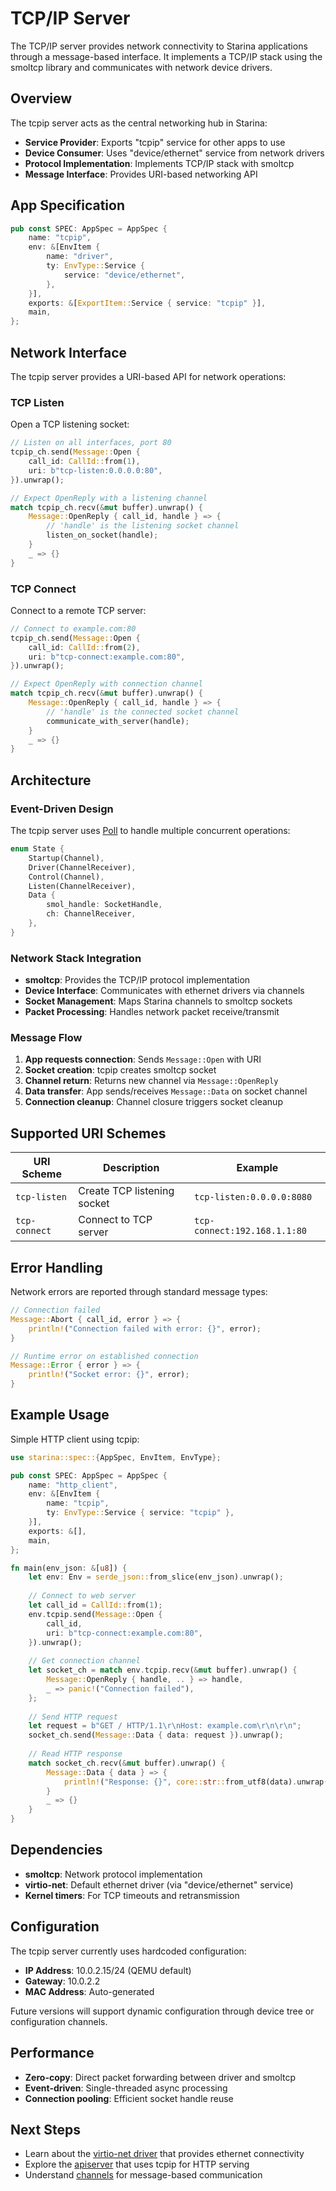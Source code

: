 # TCP/IP Server

The TCP/IP server provides network connectivity to Starina applications through a message-based interface. It implements a TCP/IP stack using the smoltcp library and communicates with network device drivers.

## Overview

The tcpip server acts as the central networking hub in Starina:

- **Service Provider**: Exports "tcpip" service for other apps to use
- **Device Consumer**: Uses "device/ethernet" service from network drivers  
- **Protocol Implementation**: Implements TCP/IP stack with smoltcp
- **Message Interface**: Provides URI-based networking API

## App Specification

```rust
pub const SPEC: AppSpec = AppSpec {
    name: "tcpip",
    env: &[EnvItem {
        name: "driver",
        ty: EnvType::Service {
            service: "device/ethernet",
        },
    }],
    exports: &[ExportItem::Service { service: "tcpip" }],
    main,
};
```

## Network Interface

The tcpip server provides a URI-based API for network operations:

### TCP Listen

Open a TCP listening socket:

```rust
// Listen on all interfaces, port 80
tcpip_ch.send(Message::Open {
    call_id: CallId::from(1),
    uri: b"tcp-listen:0.0.0.0:80",
}).unwrap();

// Expect OpenReply with a listening channel
match tcpip_ch.recv(&mut buffer).unwrap() {
    Message::OpenReply { call_id, handle } => {
        // 'handle' is the listening socket channel
        listen_on_socket(handle);
    }
    _ => {}
}
```

### TCP Connect

Connect to a remote TCP server:

```rust
// Connect to example.com:80
tcpip_ch.send(Message::Open {
    call_id: CallId::from(2), 
    uri: b"tcp-connect:example.com:80",
}).unwrap();

// Expect OpenReply with connection channel
match tcpip_ch.recv(&mut buffer).unwrap() {
    Message::OpenReply { call_id, handle } => {
        // 'handle' is the connected socket channel
        communicate_with_server(handle);
    }
    _ => {}
}
```

## Architecture

### Event-Driven Design

The tcpip server uses [Poll](/concepts/poll) to handle multiple concurrent operations:

```rust
enum State {
    Startup(Channel),
    Driver(ChannelReceiver),
    Control(Channel),
    Listen(ChannelReceiver),
    Data {
        smol_handle: SocketHandle,
        ch: ChannelReceiver,
    },
}
```

### Network Stack Integration

- **smoltcp**: Provides the TCP/IP protocol implementation
- **Device Interface**: Communicates with ethernet drivers via channels
- **Socket Management**: Maps Starina channels to smoltcp sockets
- **Packet Processing**: Handles network packet receive/transmit

### Message Flow

1. **App requests connection**: Sends `Message::Open` with URI
2. **Socket creation**: tcpip creates smoltcp socket  
3. **Channel return**: Returns new channel via `Message::OpenReply`
4. **Data transfer**: App sends/receives `Message::Data` on socket channel
5. **Connection cleanup**: Channel closure triggers socket cleanup

## Supported URI Schemes

| URI Scheme | Description | Example |
|------------|-------------|---------|
| `tcp-listen` | Create TCP listening socket | `tcp-listen:0.0.0.0:8080` |
| `tcp-connect` | Connect to TCP server | `tcp-connect:192.168.1.1:80` |

## Error Handling

Network errors are reported through standard message types:

```rust
// Connection failed
Message::Abort { call_id, error } => {
    println!("Connection failed with error: {}", error);
}

// Runtime error on established connection  
Message::Error { error } => {
    println!("Socket error: {}", error);
}
```

## Example Usage

Simple HTTP client using tcpip:

```rust
use starina::spec::{AppSpec, EnvItem, EnvType};

pub const SPEC: AppSpec = AppSpec {
    name: "http_client",
    env: &[EnvItem {
        name: "tcpip",
        ty: EnvType::Service { service: "tcpip" },
    }],
    exports: &[],
    main,
};

fn main(env_json: &[u8]) {
    let env: Env = serde_json::from_slice(env_json).unwrap();
    
    // Connect to web server
    let call_id = CallId::from(1);
    env.tcpip.send(Message::Open {
        call_id,
        uri: b"tcp-connect:example.com:80",
    }).unwrap();
    
    // Get connection channel
    let socket_ch = match env.tcpip.recv(&mut buffer).unwrap() {
        Message::OpenReply { handle, .. } => handle,
        _ => panic!("Connection failed"),
    };
    
    // Send HTTP request
    let request = b"GET / HTTP/1.1\r\nHost: example.com\r\n\r\n";
    socket_ch.send(Message::Data { data: request }).unwrap();
    
    // Read HTTP response  
    match socket_ch.recv(&mut buffer).unwrap() {
        Message::Data { data } => {
            println!("Response: {}", core::str::from_utf8(data).unwrap());
        }
        _ => {}
    }
}
```

## Dependencies

- **smoltcp**: Network protocol implementation
- **virtio-net**: Default ethernet driver (via "device/ethernet" service)
- **Kernel timers**: For TCP timeouts and retransmission

## Configuration

The tcpip server currently uses hardcoded configuration:

- **IP Address**: 10.0.2.15/24 (QEMU default)
- **Gateway**: 10.0.2.2
- **MAC Address**: Auto-generated

Future versions will support dynamic configuration through device tree or configuration channels.

## Performance

- **Zero-copy**: Direct packet forwarding between driver and smoltcp
- **Event-driven**: Single-threaded async processing
- **Connection pooling**: Efficient socket handle reuse

## Next Steps

- Learn about the [virtio-net driver](/apps/virtio-net) that provides ethernet connectivity
- Explore the [apiserver](/apps/apiserver) that uses tcpip for HTTP serving
- Understand [channels](/concepts/channel) for message-based communication